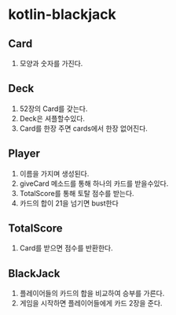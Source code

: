 # kotlin-blackjack

## Card
1. 모양과 숫자를 가진다.

## Deck
1. 52장의 Card를 갖는다.
2. Deck은 셔플할수있다.
3. Card를 한장 주면 cards에서 한장 없어진다.

## Player
1. 이름을 가지며 생성된다.
2. giveCard 메소드를 통해 하나의 카드를 받을수있다.
3. TotalScore를 통해 토탈 점수를 받는다.
4. 카드의 합이 21을 넘기면 bust한다

## TotalScore
1. Card를 받으면 점수를 반환한다.

## BlackJack
1. 플레이어들의 카드의 합을 비교하여 승부를 가른다.
2. 게임을 시작하면 플레이어들에게 카드 2장을 준다.
